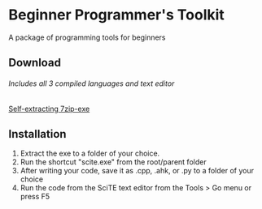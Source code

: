 # Beginner Programmer's Toolkit
A package of programming tools for beginners

## Download
###### Includes all 3 compiled languages and text editor
[Self-extracting 7zip-exe](https://github.com/adabo/Beginner_Programmer-s_Toolkit/releases)

## Installation

1. Extract the exe to a folder of your choice.
2. Run the shortcut "scite.exe" from the root/parent folder
3. After writing your code, save it as .cpp, .ahk, or .py to a folder of your choice
4. Run the code from the SciTE text editor from the Tools > Go menu or press F5
